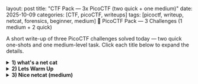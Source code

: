 layout: post
title: "CTF Pack — 3x PicoCTF (two quick + one medium)"
date: 2025-10-09
categories: [CTF, picoCTF, writeups]
tags: [picoctf, writeup, netcat, forensics, beginner, medium]
🧩 PicoCTF Pack — 3 Challenges (1 medium + 2 quick)

A short write-up of three PicoCTF challenges solved today — two quick one-shots and one medium-level task.
Click each title below to expand the details.

<details> <summary><b>1) what's a net cat</b></summary>
what's a net cat
🔍 Description
It was warm up before medium level CTF I'm gonna take today.
To find the flag we will need to use then netact (nc) linux command.

🛠️ What I did
Connected to the host *****:
<code>nc host.example.com 12345</code>

Received response from a server containing the flag.

📸 Screenshot  
<img src="../assets/img/ctf-2025-whats-netcat/1.png" width="600">  
🏁 Flag
<code>picoCTF{PLACEHOLDER_WHATS_A_NET_CAT}</code>  
And the task was completed.  
<img src="../assets/img/ctf-2025-whats-netcat/2.png" width="600">

</details>
<details> <summary><b>2) Lets Warm Up</b></summary>
Lets Warm Up
🔍 Description

A very basic warm-up challenge — likely reading a file or doing a simple conversion.

🛠️ Steps (placeholder)

Downloaded the file:
<code>wget http://example.com/flag.txt
 -O flag.txt</code>

Displayed the contents:
<code>cat flag.txt</code>

📸 Screenshot
<img src="../assets/img/ctf/lets-warm-up.png" alt="lets warm up screenshot" width="600">
🏁 Flag

<code>picoCTF{PLACEHOLDER_LETS_WARM_UP}</code>

</details>
<details> <summary><b>3) Nice netcat (medium)</b></summary>
Nice netcat — (medium)
🔍 Description

A medium-level challenge involving netcat and ASCII conversion — we receive a stream of numbers (space-separated) that must be translated to readable text.

🛠️ Steps to solve

Connected to the server:
<code>nc mercury.picoctf.net 35652</code>

Saved the output to a file:
<code>nc mercury.picoctf.net 35652 > nice_netcat_spaces_flag.txt</code>

The file contained space-separated decimal numbers — I converted each number to its ASCII character:
<code>awk '{ for(i=1;i<=NF;i++) printf "%c", $i; print "" }' nice_netcat_spaces_flag.txt > decoded.txt</code>
Alternatively, if numbers are in decimal format:
<code>tr ' ' '\n' < nice_netcat_spaces_flag.txt | while read num; do printf "\x$(printf %x $num)"; done ; echo</code>

Read the decoded file and retrieved the flag.

📸 Screenshots
<img src="../assets/img/ctf/nice-netcat-1.png" alt="nice netcat step 1" width="600"> <img src="../assets/img/ctf/nice-netcat-2.png" alt="nice netcat step 2" width="600">
🏁 Flag

<code>picoCTF{PLACEHOLDER_NICE_NETCAT}</code>

🔁 Notes / Takeaways

AWK is incredibly efficient for iterating over fields and converting numeric values to characters.

Always check the number format (decimal / hex / octal) before converting.

</details>
